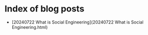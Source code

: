 # Index of blog posts

- [20240722 What is Social Engineering](20240722 What is Social Engineering.html)
